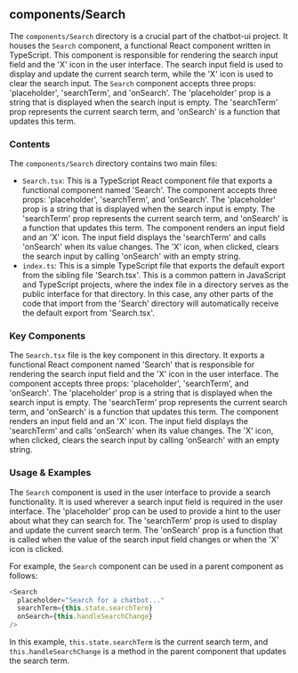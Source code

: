 
## components/Search

The `components/Search` directory is a crucial part of the chatbot-ui project. It houses the `Search` component, a functional React component written in TypeScript. This component is responsible for rendering the search input field and the 'X' icon in the user interface. The search input field is used to display and update the current search term, while the 'X' icon is used to clear the search input. The `Search` component accepts three props: 'placeholder', 'searchTerm', and 'onSearch'. The 'placeholder' prop is a string that is displayed when the search input is empty. The 'searchTerm' prop represents the current search term, and 'onSearch' is a function that updates this term. 

### Contents

The `components/Search` directory contains two main files:

- `Search.tsx`: This is a TypeScript React component file that exports a functional component named 'Search'. The component accepts three props: 'placeholder', 'searchTerm', and 'onSearch'. The 'placeholder' prop is a string that is displayed when the search input is empty. The 'searchTerm' prop represents the current search term, and 'onSearch' is a function that updates this term. The component renders an input field and an 'X' icon. The input field displays the 'searchTerm' and calls 'onSearch' when its value changes. The 'X' icon, when clicked, clears the search input by calling 'onSearch' with an empty string.
- `index.ts`: This is a simple TypeScript file that exports the default export from the sibling file 'Search.tsx'. This is a common pattern in JavaScript and TypeScript projects, where the index file in a directory serves as the public interface for that directory. In this case, any other parts of the code that import from the 'Search' directory will automatically receive the default export from 'Search.tsx'.

### Key Components

The `Search.tsx` file is the key component in this directory. It exports a functional React component named 'Search' that is responsible for rendering the search input field and the 'X' icon in the user interface. The component accepts three props: 'placeholder', 'searchTerm', and 'onSearch'. The 'placeholder' prop is a string that is displayed when the search input is empty. The 'searchTerm' prop represents the current search term, and 'onSearch' is a function that updates this term. The component renders an input field and an 'X' icon. The input field displays the 'searchTerm' and calls 'onSearch' when its value changes. The 'X' icon, when clicked, clears the search input by calling 'onSearch' with an empty string.

### Usage & Examples

The `Search` component is used in the user interface to provide a search functionality. It is used wherever a search input field is required in the user interface. The 'placeholder' prop can be used to provide a hint to the user about what they can search for. The 'searchTerm' prop is used to display and update the current search term. The 'onSearch' prop is a function that is called when the value of the search input field changes or when the 'X' icon is clicked.

For example, the `Search` component can be used in a parent component as follows:

```typescript
<Search 
  placeholder="Search for a chatbot..." 
  searchTerm={this.state.searchTerm} 
  onSearch={this.handleSearchChange} 
/>
```

In this example, `this.state.searchTerm` is the current search term, and `this.handleSearchChange` is a method in the parent component that updates the search term.
